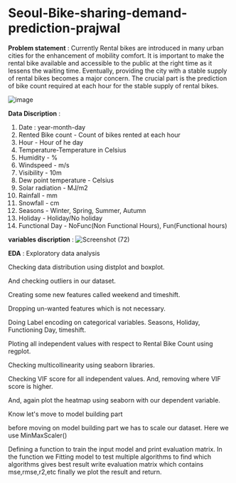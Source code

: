 # Seoul-Bike-sharing-demand-prediction-prajwal

**Problem statement** :
Currently Rental bikes are introduced in many urban cities for the enhancement of mobility comfort. It is important to make the rental bike available and accessible to the public at the right time as it lessens the waiting time. Eventually, providing the city with a stable supply of rental bikes becomes a major concern. The crucial part is the prediction of bike count required at each hour for the stable supply of rental bikes.

![image](https://user-images.githubusercontent.com/67784512/211485825-280d1b5d-5835-4d8c-95eb-e2cf6ede9f88.png)


**Data Discription** :
1. Date : year-month-day
2. Rented Bike count - Count of bikes rented at each hour
3. Hour - Hour of he day
4. Temperature-Temperature in Celsius
5. Humidity - %
6. Windspeed - m/s
7. Visibility - 10m
8. Dew point temperature - Celsius
9. Solar radiation - MJ/m2
10. Rainfall - mm
11. Snowfall - cm
12. Seasons - Winter, Spring, Summer, Autumn
13. Holiday - Holiday/No holiday
14. Functional Day - NoFunc(Non Functional Hours), Fun(Functional hours)

**variables discription** :
![Screenshot (72)](https://user-images.githubusercontent.com/67784512/211484621-09b0baee-c979-427b-9cdb-1df8685014c2.png)

**EDA** : Exploratory data analysis
 
 Checking data distribution using distplot and boxplot.
 
 And checking outliers in our dataset.
 
 Creating some new features called weekend and timeshift.
 
 Dropping un-wanted features which is not necessary.
 
 Doing Label encoding on categorical variables.
    Seasons, Holiday, Functioning Day, timeshift.
    
Ploting all independent values with respect to Rental Bike Count using regplot.

Checking multicollinearity using seaborn libraries.

Checking VIF score for all independent values. And, removing where VIF score is higher.

And, again plot the heatmap using seaborn with our dependent variable.

Know let's move to model building part

before moving on model building part we has to scale our dataset. Here we use MinMaxScaler()

Defining a function to train the input model and print evaluation matrix.
  In the function we Fitting model to test multiple algorithms to find which algorithms gives best result
  write evaluation matrix which contains mse,rmse,r2,etc
  finally we plot the result and return.














 
